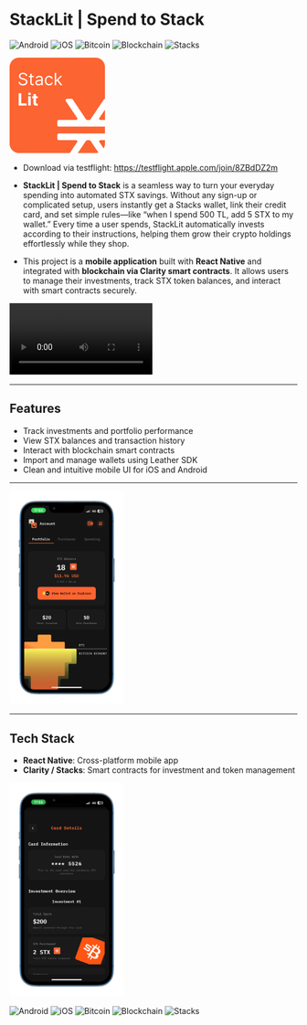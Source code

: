 # StackLit | Spend to Stack

![Android](https://img.shields.io/badge/Android-✓-green)
![iOS](https://img.shields.io/badge/iOS-✓-blue)
![Bitcoin](https://img.shields.io/badge/Bitcoin-FFD700?style=for-the-badge&logo=bitcoin&logoColor=white)
![Blockchain](https://img.shields.io/badge/Blockchain-Enabled-0078D7?style=for-the-badge&logo=blockchain)
![Stacks](https://img.shields.io/badge/Stacks-CLARITY-0055FF?style=for-the-badge&logo=stacks)

![alt text](167.png)
- Download via testflight: https://testflight.apple.com/join/8ZBdDZ2m

- **StackLit | Spend to Stack** is a seamless way to turn your everyday spending into automated STX savings. Without any sign-up or complicated setup, users instantly get a Stacks wallet, link their credit card, and set simple rules—like “when I spend 500 TL, add 5 STX to my wallet.” Every time a user spends, StackLit automatically invests according to their instructions, helping them grow their crypto holdings effortlessly while they shop.

- This project is a **mobile application** built with **React Native** and integrated with **blockchain via Clarity smart contracts**. It allows users to manage their investments, track STX token balances, and interact with smart contracts securely.

<video width="250" controls src="pitch-deck-video.mov" title="Title"></video>

---

## Features

- Track investments and portfolio performance
- View STX balances and transaction history
- Interact with blockchain smart contracts
- Import and manage wallets using Leather SDK
- Clean and intuitive mobile UI for iOS and Android

---

<img width="200" src="app.png" />

--- 
## Tech Stack

- **React Native**: Cross-platform mobile app
- **Clarity / Stacks**: Smart contracts for investment and token management

<img width="200" src="app2.png" />

![Android](https://img.shields.io/badge/Android-✓-green)
![iOS](https://img.shields.io/badge/iOS-✓-blue)
![Bitcoin](https://img.shields.io/badge/Bitcoin-FFD700?style=for-the-badge&logo=bitcoin&logoColor=white)
![Blockchain](https://img.shields.io/badge/Blockchain-Enabled-0078D7?style=for-the-badge&logo=blockchain)
![Stacks](https://img.shields.io/badge/Stacks-CLARITY-0055FF?style=for-the-badge&logo=stacks)

